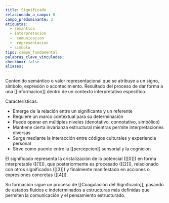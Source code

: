```yaml
---
title: Significado
relacionado_a_campo: 0
campo_predominante: 3
etiquetas:
  - semantica
  - interpretacion
  -  comunicacion
  -  representacion
  - simbolo
tipo: campo_fundamental
palabras_clave_vinculadas: 
checkbox: false
aliases:
---
```


Contenido semántico o valor representacional que se atribuye a un signo, símbolo, expresión o acontecimiento. Resultado del proceso de dar forma a una [[informacion]] dentro de un contexto interpretativo específico.

Características:
- Emerge de la relación entre un significante y un referente
- Requiere un marco contextual para su determinación
- Puede operar en múltiples niveles (denotativo, connotativo, simbólico)
- Mantiene cierta invarianza estructural mientras permite interpretaciones diversas
- Surge mediante la interacción entre códigos culturales y experiencia personal
- Sirve como puente entre la [[percepcion]] sensorial y la cognicion

El significado representa la cristalización de lo potencial ([[0]]) en forma interpretable ([[1]]), que posteriormente es procesado ([[2]]), relacionado con otros significados ([[3]]) y finalmente manifestado en acciones o expresiones concretas ([[4]]).

Su formación sigue un proceso de [[Coagulación del Significado]], pasando de estados fluidos e indeterminados a estructuras más definidas que permiten la comunicación y el pensamiento estructurado.
